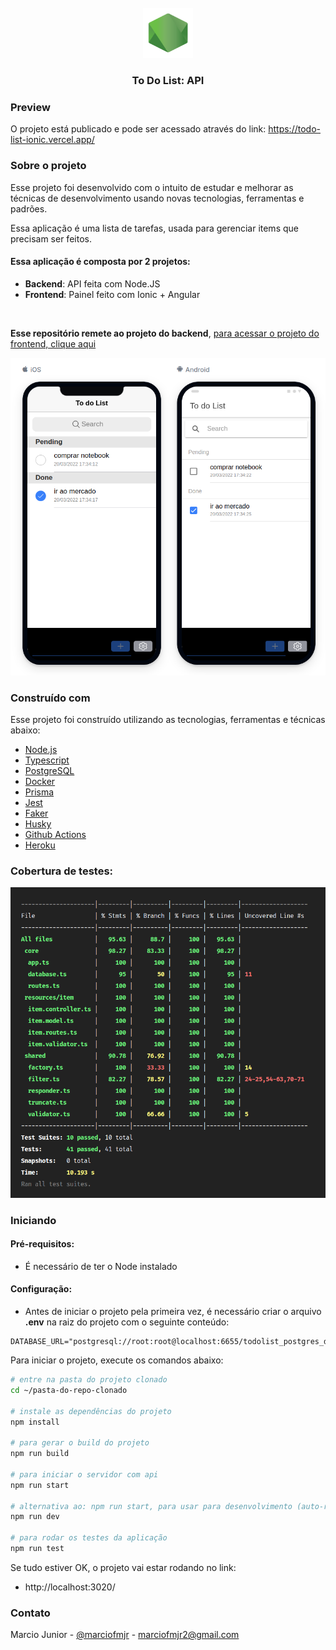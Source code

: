 <div id="top"></div>

<br />
<div align="center">
  <img src="docs/images/node-logo-api.png" alt="Logo" width="80" height="80">
  <h3 align="center">To Do List: <strong>API</strong></h3>
</div>


### Preview
O projeto está publicado e pode ser acessado através do link: https://todo-list-ionic.vercel.app/

### Sobre o projeto

Esse projeto foi desenvolvido com o intuito de estudar e melhorar as técnicas de desenvolvimento usando novas tecnologias, ferramentas e padrões.

Essa aplicação é uma lista de tarefas, usada para gerenciar items que precisam ser feitos.

#### Essa aplicação é composta por 2 projetos:
- <strong>Backend</strong>: API feita com Node.JS
- <strong>Frontend</strong>: Painel feito com Ionic + Angular

<br>

<strong>Esse repositório remete ao projeto do backend</strong>, <a href="https://github.com/marciofmjr/todo-list-ionic" target="_blank">para acessar o projeto do frontend, clique aqui</a>

<div align="center">
  <img src="https://github.com/marciofmjr/todo-list-ionic/raw/master/docs/images/preview.png" alt="Logo" width="600">
</div>

### Construído com

Esse projeto foi construído utilizando as tecnologias, ferramentas e técnicas abaixo:

* [Node.js](https://nodejs.org/en/)
* [Typescript](https://www.typescriptlang.org/)
* [PostgreSQL](https://www.postgresql.org/)
* [Docker](https://www.docker.com/)
* [Prisma](https://www.prisma.io/)
* [Jest](https://jestjs.io/)
* [Faker](https://github.com/tamnil/Faker-br)
* [Husky](https://github.com/typicode/husky)
* [Github Actions](https://github.com/features/actions)
* [Heroku](https://www.heroku.com/)

### Cobertura de testes:
<img src="docs/images/tests.png" alt="Cobertura de testes" width="700">

### Iniciando

#### Pré-requisitos:
- É necessário de ter o Node instalado

#### Configuração:
- Antes de iniciar o projeto pela primeira vez, é necessário criar o arquivo <strong>.env</strong> na raiz do projeto com o seguinte conteúdo:
```
DATABASE_URL="postgresql://root:root@localhost:6655/todolist_postgres_dev"
```

Para iniciar o projeto, execute os comandos abaixo:
```bash
# entre na pasta do projeto clonado
cd ~/pasta-do-repo-clonado

# instale as dependências do projeto
npm install

# para gerar o build do projeto
npm run build

# para iniciar o servidor com api
npm run start

# alternativa ao: npm run start, para usar para desenvolvimento (auto-reload)
npm run dev

# para rodar os testes da aplicação
npm run test
```

Se tudo estiver OK, o projeto vai estar rodando no link:
- http://localhost:3020/

### Contato

Marcio Junior - [@marciofmjr](https://twitter.com/marciofmjr) - marciofmjr2@gmail.com
